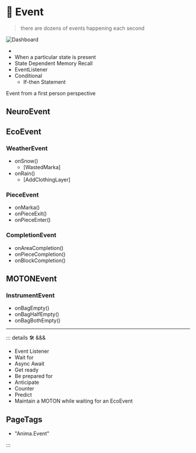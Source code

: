 # 💭 <anima>Event</anima>

> there are dozens of events happening each second

![Dashboard](/dev/Dashboard.png)

-
- When a particular state is present
- State Dependent Memory Recall
- EventListener
- Conditional
    - If-then Statement

Event from a first person perspective

## NeuroEvent

## EcoEvent

### WeatherEvent

- onSnow()
    - [WastedMarka]
- onRain()
    - [AddClothingLayer]

### PieceEvent

- onMarka()
- onPieceExit()
- onPieceEnter()

### CompletionEvent

- onAreaCompletion()
- onPieceCompletion()
- onBlockCompletion()

## MOTONEvent

### InstrumentEvent

- onBagEmpty()
- onBagHalfEmpty()
- onBagBothEmpty()

---

<!-- =================================================== -->
<!-- =================================================== -->
<!-- =================================================== -->
<!-- =================================================== -->
<!-- =================================================== -->
::: details 🛠 <dev>&&&</dev>

- Event Listener
- Wait for
- Async Await
- Get ready
- Be prepared for
- Anticipate
- Counter
- Predict
- Maintain a MOTON while waiting for an EcoEvent

<h2>PageTags</h2>

- "Anima.Event"

:::
